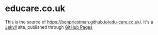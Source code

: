 # educare.co.uk

This is the source of https://benpriestman.github.io/edu-care.co.uk/.
It's a [Jekyll](https://jekyllrb.com/docs/) site, published through [GitHub Pages](https://pages.github.com/)
